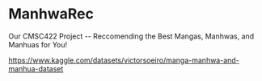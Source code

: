 # ManhwaRec
Our CMSC422 Project -- Reccomending the Best Mangas, Manhwas, and Manhuas for You!

https://www.kaggle.com/datasets/victorsoeiro/manga-manhwa-and-manhua-dataset
